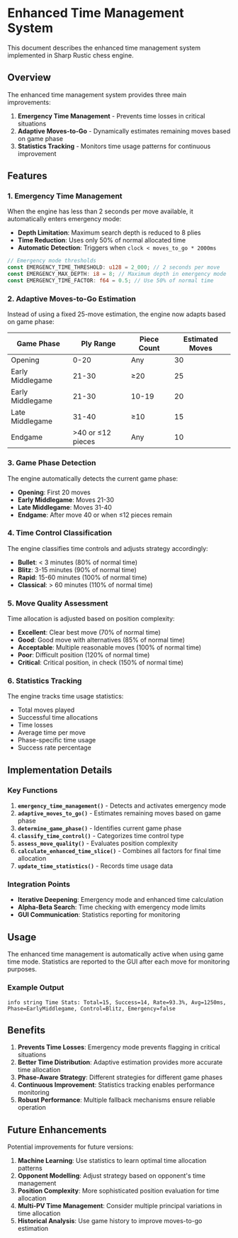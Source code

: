 # Enhanced Time Management System

This document describes the enhanced time management system implemented in Sharp Rustic chess engine.

## Overview

The enhanced time management system provides three main improvements:

1. **Emergency Time Management** - Prevents time losses in critical situations
2. **Adaptive Moves-to-Go** - Dynamically estimates remaining moves based on game phase
3. **Statistics Tracking** - Monitors time usage patterns for continuous improvement

## Features

### 1. Emergency Time Management

When the engine has less than 2 seconds per move available, it automatically enters emergency mode:

- **Depth Limitation**: Maximum search depth is reduced to 8 plies
- **Time Reduction**: Uses only 50% of normal allocated time
- **Automatic Detection**: Triggers when `clock < moves_to_go * 2000ms`

```rust
// Emergency mode thresholds
const EMERGENCY_TIME_THRESHOLD: u128 = 2_000; // 2 seconds per move
const EMERGENCY_MAX_DEPTH: i8 = 8; // Maximum depth in emergency mode
const EMERGENCY_TIME_FACTOR: f64 = 0.5; // Use 50% of normal time
```

### 2. Adaptive Moves-to-Go Estimation

Instead of using a fixed 25-move estimation, the engine now adapts based on game phase:

| Game Phase | Ply Range | Piece Count | Estimated Moves |
|------------|-----------|-------------|-----------------|
| Opening | 0-20 | Any | 30 |
| Early Middlegame | 21-30 | ≥20 | 25 |
| Early Middlegame | 21-30 | 10-19 | 20 |
| Late Middlegame | 31-40 | ≥10 | 15 |
| Endgame | >40 or ≤12 pieces | Any | 10 |

### 3. Game Phase Detection

The engine automatically detects the current game phase:

- **Opening**: First 20 moves
- **Early Middlegame**: Moves 21-30
- **Late Middlegame**: Moves 31-40
- **Endgame**: After move 40 or when ≤12 pieces remain

### 4. Time Control Classification

The engine classifies time controls and adjusts strategy accordingly:

- **Bullet**: < 3 minutes (80% of normal time)
- **Blitz**: 3-15 minutes (90% of normal time)
- **Rapid**: 15-60 minutes (100% of normal time)
- **Classical**: > 60 minutes (110% of normal time)

### 5. Move Quality Assessment

Time allocation is adjusted based on position complexity:

- **Excellent**: Clear best move (70% of normal time)
- **Good**: Good move with alternatives (85% of normal time)
- **Acceptable**: Multiple reasonable moves (100% of normal time)
- **Poor**: Difficult position (120% of normal time)
- **Critical**: Critical position, in check (150% of normal time)

### 6. Statistics Tracking

The engine tracks time usage statistics:

- Total moves played
- Successful time allocations
- Time losses
- Average time per move
- Phase-specific time usage
- Success rate percentage

## Implementation Details

### Key Functions

1. **`emergency_time_management()`** - Detects and activates emergency mode
2. **`adaptive_moves_to_go()`** - Estimates remaining moves based on game phase
3. **`determine_game_phase()`** - Identifies current game phase
4. **`classify_time_control()`** - Categorizes time control type
5. **`assess_move_quality()`** - Evaluates position complexity
6. **`calculate_enhanced_time_slice()`** - Combines all factors for final time allocation
7. **`update_time_statistics()`** - Records time usage data

### Integration Points

- **Iterative Deepening**: Emergency mode and enhanced time calculation
- **Alpha-Beta Search**: Time checking with emergency mode limits
- **GUI Communication**: Statistics reporting for monitoring

## Usage

The enhanced time management is automatically active when using game time mode. Statistics are reported to the GUI after each move for monitoring purposes.

### Example Output

```
info string Time Stats: Total=15, Success=14, Rate=93.3%, Avg=1250ms, Phase=EarlyMiddlegame, Control=Blitz, Emergency=false
```

## Benefits

1. **Prevents Time Losses**: Emergency mode prevents flagging in critical situations
2. **Better Time Distribution**: Adaptive estimation provides more accurate time allocation
3. **Phase-Aware Strategy**: Different strategies for different game phases
4. **Continuous Improvement**: Statistics tracking enables performance monitoring
5. **Robust Performance**: Multiple fallback mechanisms ensure reliable operation

## Future Enhancements

Potential improvements for future versions:

1. **Machine Learning**: Use statistics to learn optimal time allocation patterns
2. **Opponent Modelling**: Adjust strategy based on opponent's time management
3. **Position Complexity**: More sophisticated position evaluation for time allocation
4. **Multi-PV Time Management**: Consider multiple principal variations in time allocation
5. **Historical Analysis**: Use game history to improve moves-to-go estimation 